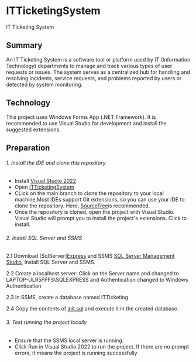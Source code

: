 # ITTicketingSystem
IT Ticketing System


## Summary

An IT Ticketing System is a software tool or platform used by IT (Information Technology) departments to manage and track various types of user requests or issues. The system serves as a centralized hub for handling and resolving incidents, service requests, and problems reported by users or detected by system monitoring.

## Technology
This project uses Windows Forms App (.NET Framework). It is recommended to use Visual Studio for development and install the suggested extensions.

## Preparation

###### 1. Install the IDE and clone this repository
 - Install [Visual Studio 2022](https://visualstudio.microsoft.com/vs/) 
 - Open [ITTicketingSystem](https://github.com/shandyksl/ITTicketingSystem.git)
- CLick on the main branch to clone the repository to your local machine.Most IDEs support Git extensions, so you can use your IDE to clone the repository. Here, [SourceTree](https://www.sourcetreeapp.com/)is recommended.
- Once the repository is cloned, open the project with Visual Studio. Visual Studio will prompt you to install the project's extensions. Click to install.

###### 2. Install SQL Server and SSMS
2.1 Download [SqlServer][Express](https://www.microsoft.com/en-my/sql-server/sql-server-downloads) and SSMS [SQL Server Management Studio](https://learn.microsoft.com/en-us/sql/ssms/download-sql-server-management-studio-ssms?view=sql-server-ver16), Install SQL Server and SSMS.    
  

2.2 Create a localhost server:
Click on the Server name and changed to LAPTOP-ULR5FPFS\SQLEXPRESS and Authentication changed to Windows Authentication

2.3 In SSMS, create a database named ITTicketing 

2.4 Copy the contents of [init.sql](./ITTicketing/Database/init.sql) and execute it in the created database.

###### 3. Test running the project locally
- Ensure that the SSMS local server is running.
- Click Run in Visual Studio 2022 to run the project. If there are no prompt errors, it means the project is running successfully